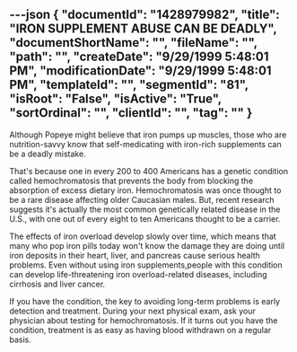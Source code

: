 ---json
{
  "documentId": "1428979982",
  "title": "IRON SUPPLEMENT ABUSE CAN BE DEADLY",
  "documentShortName": "",
  "fileName": "",
  "path": "",
  "createDate": "9/29/1999 5:48:01 PM",
  "modificationDate": "9/29/1999 5:48:01 PM",
  "templateId": "",
  "segmentId": "81",
  "isRoot": "False",
  "isActive": "True",
  "sortOrdinal": "",
  "clientId": "",
  "tag": ""
}
---

Although Popeye might believe that iron pumps up muscles, those who 
are nutrition-savvy know that self-medicating with iron-rich supplements can be a deadly mistake.  

That's because one in every 200 to 400 Americans has a genetic condition called hemochromatosis that prevents the body from blocking the absorption of excess dietary iron. Hemochromatosis was once thought to be a rare disease affecting older Caucasian males. But, recent research suggests it's actually the most common genetically related disease in the U.S., with one out of every eight to ten Americans thought to be a carrier.  

The effects of iron overload develop slowly over time, which means that many who pop iron pills today won't know the damage they are doing until iron deposits in their heart, liver, and pancreas cause serious health problems. Even without using iron supplements,people with this condition can develop life-threatening iron overload-related diseases, including cirrhosis and liver cancer.  

If you have the condition, the key to avoiding long-term problems  is early detection and treatment. During your next physical exam, ask your physician about testing for hemochromatosis. If it turns out you have the condition, treatment is as easy as having blood withdrawn on a regular basis.
